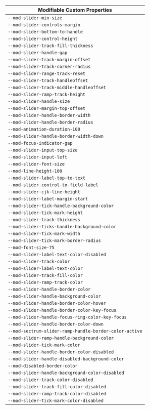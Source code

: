 | Modifiable Custom Properties |
| --- |
|`--mod-slider-min-size`|
|`--mod-slider-controls-margin`|
|`--mod-slider-bottom-to-handle`|
|`--mod-slider-control-height`|
|`--mod-slider-track-fill-thickness`|
|`--mod-slider-handle-gap`|
|`--mod-slider-track-margin-offset`|
|`--mod-slider-track-corner-radius`|
|`--mod-slider-range-track-reset`|
|`--mod-slider-track-handleoffset`|
|`--mod-slider-track-middle-handleoffset`|
|`--mod-slider-ramp-track-height`|
|`--mod-slider-handle-size`|
|`--mod-slider-margin-top-offset`|
|`--mod-slider-handle-border-width`|
|`--mod-slider-handle-border-radius`|
|`--mod-animation-duration-100`|
|`--mod-slider-handle-border-width-down`|
|`--mod-focus-indicator-gap`|
|`--mod-slider-input-top-size`|
|`--mod-slider-input-left`|
|`--mod-slider-font-size`|
|`--mod-line-height-100`|
|`--mod-slider-label-top-to-text`|
|`--mod-slider-control-to-field-label`|
|`--mod-slider-cjk-line-height`|
|`--mod-slider-label-margin-start`|
|`--mod-slider-tick-handle-background-color`|
|`--mod-slider-tick-mark-height`|
|`--mod-slider-track-thickness`|
|`--mod-slider-ticks-handle-background-color`|
|`--mod-slider-tick-mark-width`|
|`--mod-slider-tick-mark-border-radius`|
|`--mod-font-size-75`|
|`--mod-slider-label-text-color-disabled`|
|`--mod-slider-track-color`|
|`--mod-slider-label-text-color`|
|`--mod-slider-track-fill-color`|
|`--mod-slider-ramp-track-color`|
|`--mod-slider-handle-border-color`|
|`--mod-slider-handle-background-color`|
|`--mod-slider-handle-border-color-hover`|
|`--mod-slider-handle-border-color-key-focus`|
|`--mod-slider-handle-focus-ring-color-key-focus`|
|`--mod-slider-handle-border-color-down`|
|`--mod-sectrum-slider-ramp-handle-border-color-active`|
|`--mod-slider-ramp-handle-background-color`|
|`--mod-slider-tick-mark-color`|
|`--mod-slider-handle-border-color-disabled`|
|`--mod-slider-handle-disabled-background-color`|
|`--mod-disabled-border-color`|
|`--mod-slider-handle-background-color-disabled`|
|`--mod-slider-track-color-disabled`|
|`--mod-slider-track-fill-color-disabled`|
|`--mod-slider-ramp-track-color-disabled`|
|`--mod-slider-tick-mark-color-disabled`|